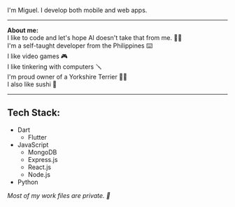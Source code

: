 I'm Miguel. I develop both mobile and web apps.<br>
<hr>
<b>About me:</b><br>
I like to code and let's hope AI doesn't take that from me. 👨‍💻<br>
I'm a self-taught developer from the Philippines ⌨️<br> 
I like video games 🎮<br>
I like tinkering with computers 🪛<br> 
I'm proud owner of a Yorkshire Terrier 🐕‍🦺<br>
I also like sushi 🍣
<hr>

## Tech Stack:
- Dart
    - Flutter
- JavaScript
    - MongoDB
    - Express.js
    - React.js
    - Node.js
- Python

<i>Most of my work files are private. 🥷</i>
<!--
**gimwo/gimwo** is a ✨ _special_ ✨ repository because its `README.md` (this file) appears on your GitHub profile.

Here are some ideas to get you started:

- 🔭 I’m currently working on ...
- 🌱 I’m currently learning ...
- 👯 I’m looking to collaborate on ...
- 🤔 I’m looking for help with ...
- 💬 Ask me about ...
- 📫 How to reach me: ...
- 😄 Pronouns: ...
- ⚡ Fun fact: ...
-->
